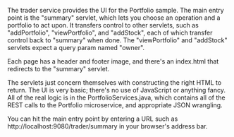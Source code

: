 The trader service provides the UI for the Portfolio sample.  The main entry point is the "summary" servlet, which lets you choose an operation and a portfolio to act upon.  It transfers control to other servlets, such as "addPortfolio", "viewPortfolio", and "addStock", each of which transfer control back to "summary" when done.  The "viewPortfolio" and "addStock" servlets expect a query param named "owner".

Each page has a header and footer image, and there's an index.html that redirects to the "summary" servlet.

The servlets just concern themselves with constructing the right HTML to return.  The UI is very basic; there's no use of JavaScript or anything fancy.  All of the real logic is in the PortfolioServices.java, which contains all of the REST calls to the Portfolio microservice, and appropriate JSON wrangling.

You can hit the main entry point by entering a URL such as http://localhost:9080/trader/summary in your browser's address bar.
